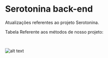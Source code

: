# Serotonina back-end
Atualizações referentes ao projeto Serotonina.
<br>

Tabela Referente aos métodos de nosso projeto:

<br>

![alt text](https://github.com/giovannalauraa/Serotonina-front-back-att/blob/6de594bc0e2ede80c2d65eafe59c264f2b696b27/API.png)
